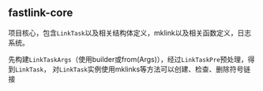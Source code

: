 ## fastlink-core

项目核心，包含`LinkTask`以及相关结构体定义，mklink以及相关函数定义，日志系统。  

先构建`LinkTaskArgs`（使用builder或from(Args)），经过`LinkTaskPre`预处理，得到`LinkTask`，
对`LinkTask`实例使用mklinks等方法可以创建、检查、删除符号链接